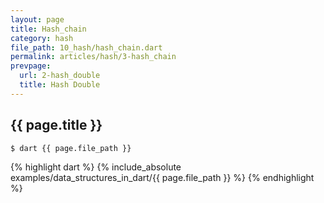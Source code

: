 ```yaml
---
layout: page
title: Hash_chain
category: hash
file_path: 10_hash/hash_chain.dart
permalink: articles/hash/3-hash_chain
prevpage:
  url: 2-hash_double
  title: Hash Double
---
```


## {{ page.title }}

```terminal
$ dart {{ page.file_path }}
```      


{% highlight dart %}
{% include_absolute examples/data_structures_in_dart/{{ page.file_path }} %}
{% endhighlight %}      
